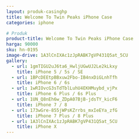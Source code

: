 ```yaml
---
layout: produk-casinghp
title: Welcome To Twin Peaks iPhone Case
categories: iphone

# Produk
product-title: Welcome To Twin Peaks iPhone Case
harga: 90000
sku: hn-0195
image-drive: 1A3lCnIXAc1zJpRABK7gVP431Q5at_5CU
gallery:
  - url: 1gmTIGU2uJ6ta6_HwljUGwUJ2Le2kLkxy
    title: iPhone 5 / 5s / SE
  - url: 1BPcDEEtpBBxuw2Fbo-IB4nxDiGLnhTfh
    title: iPhone 6 / 6s
  - url: 1wRIOvcG3sTdTblLuhU4EKHMuybd_vjPx
    title: iPhone 6 Plus / 6s Plus
  - url: 1UN_Q8nEh6w_ZDpA07BjB-jdsTY_kicF6
    title: iPhone 7 / 8
  - url: 173wGre-855jWPsKZrrbs_mxIeEYa_zfG
    title: iPhone 7 Plus / 8 Plus
  - url: 1A3lCnIXAc1zJpRABK7gVP431Q5at_5CU
    title: iPhone X
---
```

